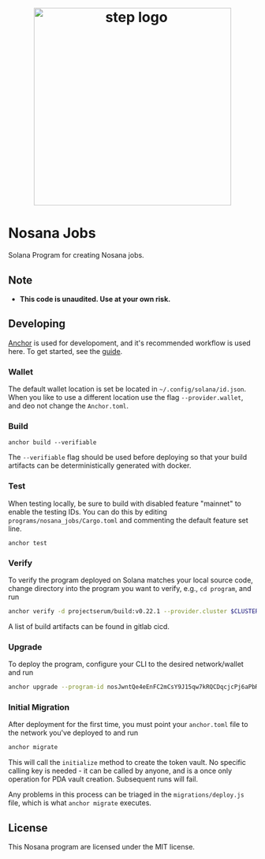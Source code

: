 <h1 align="center">
  <br>
   <img width="400" src="https://nosana.io/img/Nosana_Logo_vertical_color_black.svg" alt="step logo"/>
  <br>
</h1>

# Nosana Jobs

Solana Program for creating Nosana jobs.

## Note

- **This code is unaudited. Use at your own risk.**

## Developing

[Anchor](https://github.com/project-serum/anchor) is used for developoment, and it's recommended workflow is used here.
To get started, see the [guide](https://project-serum.github.io/anchor/getting-started/introduction.html).

### Wallet

The default wallet location is set be located in `~/.config/solana/id.json`. 
When you like to use a different location use the flag `--provider.wallet`, and deo not change the `Anchor.toml`. 

### Build

```
anchor build --verifiable
```

The `--verifiable` flag should be used before deploying so that your build artifacts can be deterministically generated
with docker.

### Test

When testing locally, be sure to build with disabled feature "mainnet" to enable the testing IDs. You can do this by
editing `programs/nosana_jobs/Cargo.toml` and commenting the default feature set line.

```
anchor test
```

### Verify

To verify the program deployed on Solana matches your local source code, change directory into the program you want to
verify, e.g., `cd program`, and run

```bash
anchor verify -d projectserum/build:v0.22.1 --provider.cluster $CLUSTER nosJwntQe4eEnFC2mCsY9J15qw7kRQCDqcjcPj6aPbR 
```

A list of build artifacts can be found in gitlab cicd.

### Upgrade

To deploy the program, configure your CLI to the desired network/wallet and run

```bash
anchor upgrade --program-id nosJwntQe4eEnFC2mCsY9J15qw7kRQCDqcjcPj6aPbR --provider.cluster $CLUSTER target/deploy/nosana_jobs.so
```

### Initial Migration

After deployment for the first time, you must point your `anchor.toml` file to the network you've deployed to and run

```bash
anchor migrate
```

This will call the `initialize` method to create the token vault. No specific calling key is needed - it can be called
by anyone, and is a once only operation for PDA vault creation. Subsequent runs will fail.

Any problems in this process can be triaged in the `migrations/deploy.js` file, which is what `anchor migrate` executes.

## License

This Nosana program are licensed under the MIT license.
